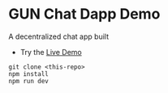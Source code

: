 # GUN Chat Dapp Demo

A decentralized chat app built

- Try the [Live Demo](https://gun-chat-dapp.web.app/)


```
git clone <this-repo>
npm install
npm run dev
```
